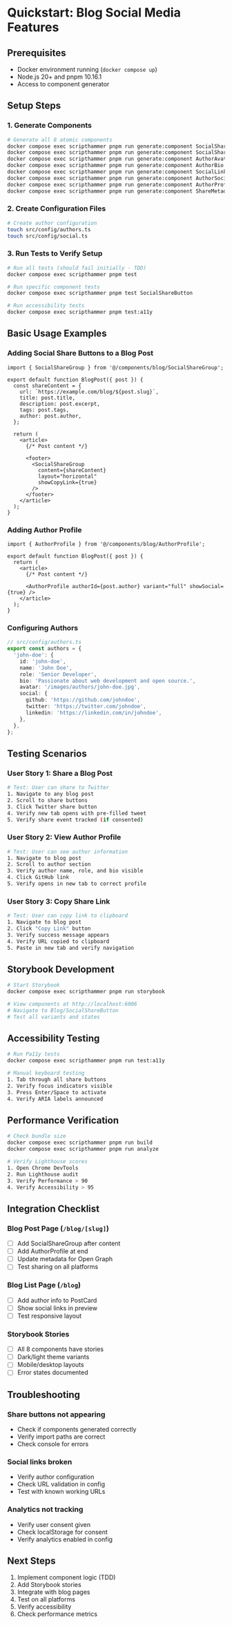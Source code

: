 # Quickstart: Blog Social Media Features

## Prerequisites

- Docker environment running (`docker compose up`)
- Node.js 20+ and pnpm 10.16.1
- Access to component generator

## Setup Steps

### 1. Generate Components

```bash
# Generate all 8 atomic components
docker compose exec scripthammer pnpm run generate:component SocialShareButton blog
docker compose exec scripthammer pnpm run generate:component SocialShareGroup blog
docker compose exec scripthammer pnpm run generate:component AuthorAvatar blog
docker compose exec scripthammer pnpm run generate:component AuthorBio blog
docker compose exec scripthammer pnpm run generate:component SocialLink blog
docker compose exec scripthammer pnpm run generate:component AuthorSocialLinks blog
docker compose exec scripthammer pnpm run generate:component AuthorProfile blog
docker compose exec scripthammer pnpm run generate:component ShareMetadata blog
```

### 2. Create Configuration Files

```bash
# Create author configuration
touch src/config/authors.ts
touch src/config/social.ts
```

### 3. Run Tests to Verify Setup

```bash
# Run all tests (should fail initially - TDD)
docker compose exec scripthammer pnpm test

# Run specific component tests
docker compose exec scripthammer pnpm test SocialShareButton

# Run accessibility tests
docker compose exec scripthammer pnpm test:a11y
```

## Basic Usage Examples

### Adding Social Share Buttons to a Blog Post

```tsx
import { SocialShareGroup } from '@/components/blog/SocialShareGroup';

export default function BlogPost({ post }) {
  const shareContent = {
    url: `https://example.com/blog/${post.slug}`,
    title: post.title,
    description: post.excerpt,
    tags: post.tags,
    author: post.author,
  };

  return (
    <article>
      {/* Post content */}

      <footer>
        <SocialShareGroup
          content={shareContent}
          layout="horizontal"
          showCopyLink={true}
        />
      </footer>
    </article>
  );
}
```

### Adding Author Profile

```tsx
import { AuthorProfile } from '@/components/blog/AuthorProfile';

export default function BlogPost({ post }) {
  return (
    <article>
      {/* Post content */}

      <AuthorProfile authorId={post.author} variant="full" showSocial={true} />
    </article>
  );
}
```

### Configuring Authors

```typescript
// src/config/authors.ts
export const authors = {
  'john-doe': {
    id: 'john-doe',
    name: 'John Doe',
    role: 'Senior Developer',
    bio: 'Passionate about web development and open source.',
    avatar: '/images/authors/john-doe.jpg',
    social: {
      github: 'https://github.com/johndoe',
      twitter: 'https://twitter.com/johndoe',
      linkedin: 'https://linkedin.com/in/johndoe',
    },
  },
};
```

## Testing Scenarios

### User Story 1: Share a Blog Post

```bash
# Test: User can share to Twitter
1. Navigate to any blog post
2. Scroll to share buttons
3. Click Twitter share button
4. Verify new tab opens with pre-filled tweet
5. Verify share event tracked (if consented)
```

### User Story 2: View Author Profile

```bash
# Test: User can see author information
1. Navigate to blog post
2. Scroll to author section
3. Verify author name, role, and bio visible
4. Click GitHub link
5. Verify opens in new tab to correct profile
```

### User Story 3: Copy Share Link

```bash
# Test: User can copy link to clipboard
1. Navigate to blog post
2. Click "Copy Link" button
3. Verify success message appears
4. Verify URL copied to clipboard
5. Paste in new tab and verify navigation
```

## Storybook Development

```bash
# Start Storybook
docker compose exec scripthammer pnpm run storybook

# View components at http://localhost:6006
# Navigate to Blog/SocialShareButton
# Test all variants and states
```

## Accessibility Testing

```bash
# Run Pa11y tests
docker compose exec scripthammer pnpm run test:a11y

# Manual keyboard testing
1. Tab through all share buttons
2. Verify focus indicators visible
3. Press Enter/Space to activate
4. Verify ARIA labels announced
```

## Performance Verification

```bash
# Check bundle size
docker compose exec scripthammer pnpm run build
docker compose exec scripthammer pnpm run analyze

# Verify Lighthouse scores
1. Open Chrome DevTools
2. Run Lighthouse audit
3. Verify Performance > 90
4. Verify Accessibility > 95
```

## Integration Checklist

### Blog Post Page (`/blog/[slug]`)

- [ ] Add SocialShareGroup after content
- [ ] Add AuthorProfile at end
- [ ] Update metadata for Open Graph
- [ ] Test sharing on all platforms

### Blog List Page (`/blog`)

- [ ] Add author info to PostCard
- [ ] Show social links in preview
- [ ] Test responsive layout

### Storybook Stories

- [ ] All 8 components have stories
- [ ] Dark/light theme variants
- [ ] Mobile/desktop layouts
- [ ] Error states documented

## Troubleshooting

### Share buttons not appearing

- Check if components generated correctly
- Verify import paths are correct
- Check console for errors

### Social links broken

- Verify author configuration
- Check URL validation in config
- Test with known working URLs

### Analytics not tracking

- Verify user consent given
- Check localStorage for consent
- Verify analytics enabled in config

## Next Steps

1. Implement component logic (TDD)
2. Add Storybook stories
3. Integrate with blog pages
4. Test on all platforms
5. Verify accessibility
6. Check performance metrics
